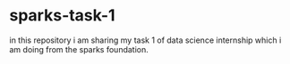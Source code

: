 # sparks-task-1
in this repository i am sharing my task 1 of data science internship which i am doing from the sparks foundation.
